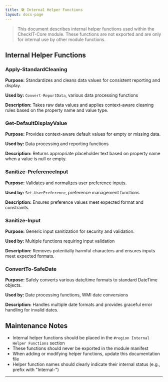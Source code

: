 ```yaml
---
title: 🛠️ Internal Helper Functions
layout: docs-page
---
```


> This document describes internal helper functions used within the CheckIT-Core module.
> These functions are not exported and are only for internal use by other module functions.

## Internal Helper Functions

### Apply-StandardCleaning

**Purpose:** Standardizes and cleans data values for consistent reporting and display.

**Used by:** `Convert-ReportData`, various data processing functions

**Description:** Takes raw data values and applies context-aware cleaning rules based on the property name and value type.

### Get-DefaultDisplayValue

**Purpose:** Provides context-aware default values for empty or missing data.

**Used by:** Data processing and reporting functions

**Description:** Returns appropriate placeholder text based on property name when a value is null or empty.

### Sanitize-PreferenceInput

**Purpose:** Validates and normalizes user preference inputs.

**Used by:** `Set-UserPreference`, preference management functions

**Description:** Ensures preference values meet expected format and constraints.

### Sanitize-Input

**Purpose:** Generic input sanitization for security and validation.

**Used by:** Multiple functions requiring input validation

**Description:** Removes potentially harmful characters and ensures inputs meet expected formats.

### ConvertTo-SafeDate

**Purpose:** Safely converts various date/time formats to standard DateTime objects.

**Used by:** Date processing functions, WMI date conversions

**Description:** Handles multiple date formats and provides graceful error handling for invalid dates.

## Maintenance Notes

- Internal helper functions should be placed in the `#region Internal Helper Functions` section
- These functions should never be exported in the module manifest
- When adding or modifying helper functions, update this documentation file
- Helper function names should clearly indicate their internal status (e.g., prefix with "Internal-")

---
